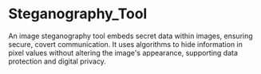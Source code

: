 # Steganography_Tool
An image steganography tool embeds secret data within images, ensuring secure, covert communication. It uses algorithms to hide information in pixel values without altering the image's appearance, supporting data protection and digital privacy.
 
